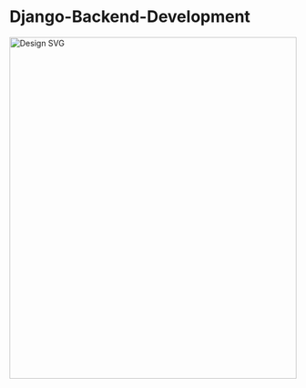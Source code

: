 # Django-Backend-Development
<div>
  <img width="100%" height="600px" src="https://github.com/manishkumar632/Django-Backend-Development/blob/main/design.svg" alt="Design SVG">
</div>


